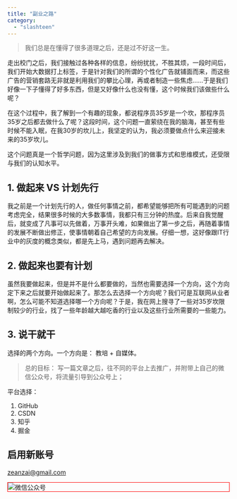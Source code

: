 ```yaml
---
title: "副业之路"
category:
  - "slashteen"
---
```



> 我们总是在懂得了很多道理之后，还是过不好这一生。

走出校门之后，我们接触过各种各样的信息，纷纷扰扰，不胜其烦，一段时间后，我们开始大数据打上标签，于是针对我们的所谓的个性化广告就铺面而来，而这些广告的营销套路无非就是利用我们的攀比心理，再或者制造一些焦虑……于是我们好像一下子懂得了好多东西，但是又好像什么也没有懂，这个时候我们该做些什么呢？

在这个过程中，我了解到一个有趣的现象，都说程序员35岁是一个坎，那程序员35岁之后都去做什么了呢？这段时间，这个问题一直萦绕在我的脑海，甚至有些时候不能入眠，在我30岁的坎儿上，我坚定的认为，我必须要做点什么来迎接未来的35岁坎儿。

这个问题真是一个哲学问题，因为这里涉及到我们的做事方式和思维模式，还受限与我们的认知水平。

## 1. 做起来 VS 计划先行

我之前是一个计划先行的人，做任何事情之前，都希望能够把所有可能遇到的问题考虑完全，结果很多时候的大多数事情，我都只有三分钟的热度。后来自我觉醒后，就变成了凡事可以先做着，万事开头难，如果做出了第一步之后，再随着事情的发展不断做出修正，使事情朝着自己希望的方向发展。仔细一想，这好像跟IT行业中的灰度的概念类似，都是先上马，遇到问题再去解决。

## 2. 做起来也要有计划

虽然我要做起来，但是并不是什么都要做的，当然也需要选择一个方向，这个方向定下来之后就要开始做起来了。那怎么去选择一个方向呢？我们可是互联网从业者啊，怎么可能不知道选择哪一个方向呢？于是，我在网上搜寻了一些对35岁坎限制较少的行业，找了一些年龄越大越吃香的行业以及这些行业所需要的一些能力。

## 3. 说干就干

选择的两个方向。一个方向是： 教培 + 自媒体。



> 总的目标： 写一篇文章之后，往不同的平台上去推广，并附带上自己的微信公众号，将流量引导到公众号上；

平台选择：
  1. GitHub
  2. CSDN
  3. 知乎
  4. 掘金



## 启用新账号


zeanzai@gmail.com








<img style="border:1px red solid; display:block; margin:0 auto;" :src="$withBase('/qrcode.jpg')" alt="微信公众号" />
